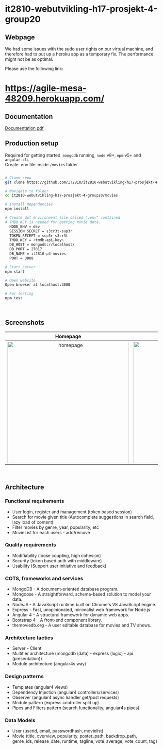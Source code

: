 # it2810-webutvikling-h17-prosjekt-4-group20

## Webpage

We had some issues with the sudo user rights on our virtual machine, and therefore had to 
put up a heroku app as a temporary fix. The performance might not be as optimal.

Please use the following link:

# https://agile-mesa-48209.herokuapp.com/

## Documentation

[Documentation.pdf](doc.pdf)

## Production setup

Required for getting started: `mongodb` running, `node` v8+, `npm` v5+ and `angular-cli`
<br>
Create .env file inside `/movies` folder

``` bash

# Clone repo
git clone https://github.com/IT2810/it2810-webutvikling-h17-prosjekt-4-group20.git

# Navigate to folder
cd it2810-webutvikling-h17-prosjekt-4-group20/movies

# Install dependencies
npm install

# Create dot environment file called ".env" contained
# TMDB_KEY is needed for getting movie data.
  NODE_ENV = dev
  SESSION_SECRET = s3cr3t-sup3r
  TOKEN_SECRET = sup3r-s3cr3t
  TMDB_KEY = <tmdb-api-key>
  DB_HOST = mongodb://localhost/
  DB_PORT = 27017
  DB_NAME = it2810-p4-movies
  PORT = 3000

# Start server
npm start

# Open website
Open browser at localhost:3000

# For testing
npm test
```

<br>

## Screenshots

Homepage            |  Search result          |  Userpage
:-------------------------:|:-------------------------:|:-------------------------:
<img src="http://folk.ntnu.no/simenul/screen/front.png" width="400" alt="homepage">  |  <img src="http://folk.ntnu.no/simenul/screen/search.png" width="400" alt="search"> | <img src="http://folk.ntnu.no/simenul/screen/userpage.png" width="400" alt="userpage">

<br>


## Architecture

### Functional requirements
* User login, register and management (token based session)
* Search for movie given title (Autocomplete suggestions in search field, lazy load of content)
* Filter movies by genre, year, popularity, etc
* MovieList for each users - add/remove

### Quality requirements
* Modifiability (loose coupling, high cohesion) 
* Security (token based auth with middleware)
* Usability (Support user initiative and feedback)

### COTS, frameworks and services
* MongoDB - A document-oriented database program.
* Mongoose - A straightforward, schema-based solution to model your data.
* NodeJS - A JavaScript runtime built on Chrome's V8 JavaScript engine.
* Express - Fast, unopinionated, minimalist web framework for Node.js
* Angular 4 - A structural framework for dynamic web apps.
* Bootstrap 4 - A front-end component library.
* themoviedb.org - A user editable database for movies and TV shows.

### Architecture tactics
* Server - Client
* Multitier architecture (mongodb (data) - express (logic) - api (presentation))
* Module architecture (angular4s way)

### Design patterns
* Templates (angular4 views)
* Dependency Injection (angular4 controllers/services)
* Observer (angular4 async handler get/post requests)
* Module pattern (express controller split up)
* Pipes and Filters pattern (search functionality, angular4s pipes)

### Data Models
* User (userid, email, passwordhash, movielist)
* Movie (title, overview, popularity, poster_path, backdrop_path, genre_ids, release_date, runtime, tagline, vote_average, vote_count, tag)

